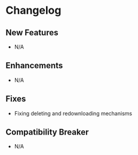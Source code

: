 # Changelog

## New Features

- N/A

## Enhancements

- N/A

## Fixes

- Fixing deleting and redownloading mechanisms

## Compatibility Breaker

- N/A
